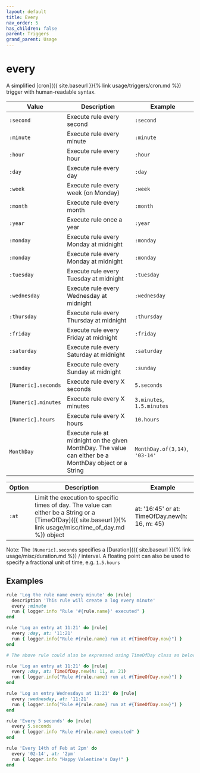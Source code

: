 ```yaml
---
layout: default
title: Every
nav_order: 5
has_children: false
parent: Triggers
grand_parent: Usage
---
```


# every

A simplified [cron]({{ site.baseurl }}{% link usage/triggers/cron.md %}) trigger with human-readable syntax.

| Value               | Description                                                                                           | Example                        |
| ------------------- | ----------------------------------------------------------------------------------------------------- | ------------------------------ |
| `:second`           | Execute rule every second                                                                             | `:second`                      |
| `:minute`           | Execute rule every minute                                                                             | `:minute`                      |
| `:hour`             | Execute rule every hour                                                                               | `:hour`                        |
| `:day`              | Execute rule every day                                                                                | `:day`                         |
| `:week`             | Execute rule every week (on Monday)                                                                   | `:week`                        |
| `:month`            | Execute rule every month                                                                              | `:month`                       |
| `:year`             | Execute rule once a year                                                                              | `:year`                        |
| `:monday`           | Execute rule every Monday at midnight                                                                 | `:monday`                      |
| `:monday`           | Execute rule every Monday at midnight                                                                 | `:monday`                      |
| `:tuesday`          | Execute rule every Tuesday at midnight                                                                | `:tuesday`                     |
| `:wednesday`        | Execute rule every Wednesday at midnight                                                              | `:wednesday`                   |
| `:thursday`         | Execute rule every Thursday at midnight                                                               | `:thursday`                    |
| `:friday`           | Execute rule every Friday at midnight                                                                 | `:friday`                      |
| `:saturday`         | Execute rule every Saturday at midnight                                                               | `:saturday`                    |
| `:sunday`           | Execute rule every Sunday at midnight                                                                 | `:sunday`                      |
| `[Numeric].seconds` | Execute rule every X seconds                                                                          | `5.seconds`                    |
| `[Numeric].minutes` | Execute rule every X minutes                                                                          | `3.minutes`, `1.5.minutes`     |
| `[Numeric].hours`   | Execute rule every X hours                                                                            | `10.hours`                     |
| `MonthDay`          | Execute rule at midnight on the given MonthDay. The value can either be a MonthDay object or a String | `MonthDay.of(3,14)`, `'03-14'` |

| Option | Description                                                                                                                                                    | Example                                        |
| ------ | -------------------------------------------------------------------------------------------------------------------------------------------------------------- | ---------------------------------------------- |
| `:at`  | Limit the execution to specific times of day. The value can either be a String or a [TimeOfDay]({{ site.baseurl }}{% link usage/misc/time_of_day.md %}) object | at: '16:45' or at: TimeOfDay.new(h: 16, m: 45) |

Note: The `[Numeric].seconds` specifies a [Duration]({{ site.baseurl }}{% link usage/misc/duration.md %}) / interval. 
A floating point can also be used to specify a fractional unit of time, e.g. `1.5.hours`

## Examples

```ruby
rule 'Log the rule name every minute' do |rule|
  description 'This rule will create a log every minute'
  every :minute
  run { logger.info "Rule '#{rule.name}' executed" }
end
```

```ruby
rule 'Log an entry at 11:21' do |rule|
  every :day, at: '11:21'
  run { logger.info("Rule #{rule.name} run at #{TimeOfDay.now}") }
end

# The above rule could also be expressed using TimeOfDay class as below

rule 'Log an entry at 11:21' do |rule|
  every :day, at: TimeOfDay.new(h: 11, m: 21)
  run { logger.info("Rule #{rule.name} run at #{TimeOfDay.now}") }
end
```

```ruby
rule 'Log an entry Wednesdays at 11:21' do |rule|
  every :wednesday, at: '11:21'
  run { logger.info("Rule #{rule.name} run at #{TimeOfDay.now}") }
end
```

```ruby
rule 'Every 5 seconds' do |rule|
  every 5.seconds
  run { logger.info "Rule #{rule.name} executed" }
end
```

```ruby
rule 'Every 14th of Feb at 2pm' do 
  every '02-14', at: '2pm'
  run { logger.info "Happy Valentine's Day!" }
end
```
